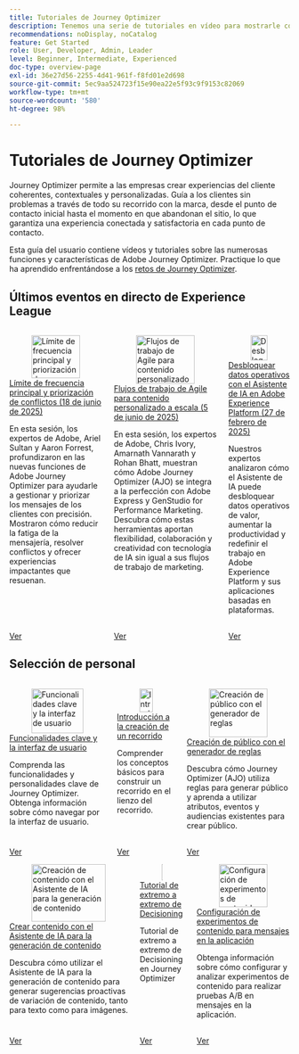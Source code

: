 ```yaml
---
title: Tutoriales de Journey Optimizer
description: Tenemos una serie de tutoriales en vídeo para mostrarle cómo aprovechar las ventajas de Journey Optimizer.
recommendations: noDisplay, noCatalog
feature: Get Started
role: User, Developer, Admin, Leader
level: Beginner, Intermediate, Experienced
doc-type: overview-page
exl-id: 36e27d56-2255-4d41-961f-f8fd01e2d698
source-git-commit: 5ec9aa524723f15e90ea22e5f93c9f9153c82069
workflow-type: tm+mt
source-wordcount: '580'
ht-degree: 98%

---
```



# Tutoriales de Journey Optimizer

Journey Optimizer permite a las empresas crear experiencias del cliente coherentes, contextuales y personalizadas. Guía a los clientes sin problemas a través de todo su recorrido con la marca, desde el punto de contacto inicial hasta el momento en que abandonan el sitio, lo que garantiza una experiencia conectada y satisfactoria en cada punto de contacto.

Esta guía del usuario contiene vídeos y tutoriales sobre las numerosas funciones y características de Adobe Journey Optimizer. Practique lo que ha aprendido enfrentándose a los [retos de Journey Optimizer](https://experienceleague.adobe.com/es/docs/journey-optimizer-learn/challenges/introduction-and-prerequisites).

<div id="recs-overview-body-1"></div>
<div id="recs-overview-body-2"></div>
<div id="recs-overview-body-3"></div>
<div id="recs-overview-body-4"></div>
<div id="recs-overview-body-5"></div>
<div id="recs-overview-body-6"></div>



## Últimos eventos en directo de Experience League

<!-- CARDS
* https://experienceleague.adobe.com/es/docs/events/experience-league-live-recordings/episodes/exl-live-episode-06-18-25
  {title = Master Frequency Capping & Conflict Prioritization (June 18, 2025)}
  {description = In this session, Adobe experts Ariel Sultan and Aaron Forrest dove into new features in Adobe Journey Optimizer to help you govern and prioritize customer messages with precision. They showed how to reduce messaging fatigue, resolve conflicts, and deliver impactful experiences that resonate. }
* https://experienceleague.adobe.com/es/docs/events/experience-league-live-recordings/episodes/exl-live-episode-40-2024-10-24
     {title = Agile Workflows for Personalized Content at Scale (June 05, 2025)}
     {description = In this session, Adobe experts Chris Ivory, Amarnath Vannarath, and Rohan Bhatt showcase how Adobe Journey Optimizer (AJO) seamlessly integrates with Adobe Express and GenStudio for Performance Marketing. Learn how these tools bring unparalleled flexibility, collaboration, and AI-powered creativity to your marketing workflows.}
* https://experienceleague.adobe.com/es/docs/events/experience-league-live-recordings/episodes/exl-live-episode-02-27-25
     {title = Unlocking operational insights with AI Assistant in Adobe Experience Platform (February 27, 2025)}
     {description = ur experts discussed how AI Assistant can unlock valuable operational insights, boosting productivity and redefining work in Adobe Experience Platform and its platform-based applications.}

-->
<!-- START CARDS HTML - DO NOT MODIFY BY HAND -->
<div class="columns">
    <div class="column is-half-tablet is-half-desktop is-one-third-widescreen" aria-label="Master Frequency Capping & Conflict Prioritization (June 18, 2025)">
        <div class="card" style="height: 100%; display: flex; flex-direction: column; height: 100%;">
            <div class="card-image">
                <figure class="image x-is-16by9">
                    <a href="https://experienceleague.adobe.com/es/docs/events/experience-league-live-recordings/episodes/exl-live-episode-06-18-25" title="Límite de frecuencia principal y priorización de conflictos (18 de junio de 2025)" target="_blank" rel="referrer">
                        <img class="is-bordered-r-small" src="https://video.tv.adobe.com/v/3464052/?format=jpeg&nocache=1750720617792" alt="Límite de frecuencia principal y priorización de conflictos (18 de junio de 2025)"
                             style="width: 100%; aspect-ratio: 16 / 9; object-fit: cover; overflow: hidden; display: block; margin: auto;">
                    </a>
                </figure>
            </div>
            <div class="card-content is-padded-small" style="display: flex; flex-direction: column; flex-grow: 1; justify-content: space-between;">
                <div class="top-card-content">
                    <p class="headline is-size-6 has-text-weight-bold">
                        <a href="https://experienceleague.adobe.com/es/docs/events/experience-league-live-recordings/episodes/exl-live-episode-06-18-25" target="_blank" rel="referrer" title="Límite de frecuencia principal y priorización de conflictos (18 de junio de 2025)">Límite de frecuencia principal y priorización de conflictos (18 de junio de 2025)</a>
                    </p>
                    <p class="is-size-6">En esta sesión, los expertos de Adobe, Ariel Sultan y Aaron Forrest, profundizaron en las nuevas funciones de Adobe Journey Optimizer para ayudarle a gestionar y priorizar los mensajes de los clientes con precisión. Mostraron cómo reducir la fatiga de la mensajería, resolver conflictos y ofrecer experiencias impactantes que resuenan.</p>
                </div>
                <a href="https://experienceleague.adobe.com/es/docs/events/experience-league-live-recordings/episodes/exl-live-episode-06-18-25" target="_blank" rel="referrer" class="spectrum-Button spectrum-Button--outline spectrum-Button--primary spectrum-Button--sizeM" style="align-self: flex-start; margin-top: 1rem;">
                    <span class="spectrum-Button-label has-no-wrap has-text-weight-bold">Ver</span>
                </a>
            </div>
        </div>
    </div>
    <div class="column is-half-tablet is-half-desktop is-one-third-widescreen" aria-label="Agile Workflows for Personalized Content at Scale (June 05, 2025)">
        <div class="card" style="height: 100%; display: flex; flex-direction: column; height: 100%;">
            <div class="card-image">
                <figure class="image x-is-16by9">
                    <a href="https://experienceleague.adobe.com/es/docs/events/experience-league-live-recordings/episodes/exl-live-episode-40-2024-10-24" title="Flujos de trabajo de Agile para contenido personalizado a escala (5 de junio de 2025)" target="_blank" rel="referrer">
                        <img class="is-bordered-r-small" src="https://video.tv.adobe.com/v/3436457?format=jpeg&nocache=1750720617807" alt="Flujos de trabajo de Agile para contenido personalizado a escala (5 de junio de 2025)"
                             style="width: 100%; aspect-ratio: 16 / 9; object-fit: cover; overflow: hidden; display: block; margin: auto;">
                    </a>
                </figure>
            </div>
            <div class="card-content is-padded-small" style="display: flex; flex-direction: column; flex-grow: 1; justify-content: space-between;">
                <div class="top-card-content">
                    <p class="headline is-size-6 has-text-weight-bold">
                        <a href="https://experienceleague.adobe.com/es/docs/events/experience-league-live-recordings/episodes/exl-live-episode-40-2024-10-24" target="_blank" rel="referrer" title="Flujos de trabajo de Agile para contenido personalizado a escala (5 de junio de 2025)">Flujos de trabajo de Agile para contenido personalizado a escala (5 de junio de 2025)</a>
                    </p>
                    <p class="is-size-6">En esta sesión, los expertos de Adobe, Chris Ivory, Amarnath Vannarath y Rohan Bhatt, muestran cómo Adobe Journey Optimizer (AJO) se integra a la perfección con Adobe Express y GenStudio for Performance Marketing. Descubra cómo estas herramientas aportan flexibilidad, colaboración y creatividad con tecnología de IA sin igual a sus flujos de trabajo de marketing.</p>
                </div>
                <a href="https://experienceleague.adobe.com/es/docs/events/experience-league-live-recordings/episodes/exl-live-episode-40-2024-10-24" target="_blank" rel="referrer" class="spectrum-Button spectrum-Button--outline spectrum-Button--primary spectrum-Button--sizeM" style="align-self: flex-start; margin-top: 1rem;">
                    <span class="spectrum-Button-label has-no-wrap has-text-weight-bold">Ver</span>
                </a>
            </div>
        </div>
    </div>
    <div class="column is-half-tablet is-half-desktop is-one-third-widescreen" aria-label="Unlocking operational insights with AI Assistant in Adobe Experience Platform (February 27, 2025)">
        <div class="card" style="height: 100%; display: flex; flex-direction: column; height: 100%;">
            <div class="card-image">
                <figure class="image x-is-16by9">
                    <a href="https://experienceleague.adobe.com/es/docs/events/experience-league-live-recordings/episodes/exl-live-episode-02-27-25" title="Desbloquear datos operativos con el Asistente de IA en Adobe Experience Platform (27 de febrero de 2025)" target="_blank" rel="referrer">
                        <img class="is-bordered-r-small" src="https://video.tv.adobe.com/v/3448635/?format=jpeg&nocache=1750720617800" alt="Desbloquear datos operativos con el Asistente de IA en Adobe Experience Platform (27 de febrero de 2025)"
                             style="width: 100%; aspect-ratio: 16 / 9; object-fit: cover; overflow: hidden; display: block; margin: auto;">
                    </a>
                </figure>
            </div>
            <div class="card-content is-padded-small" style="display: flex; flex-direction: column; flex-grow: 1; justify-content: space-between;">
                <div class="top-card-content">
                    <p class="headline is-size-6 has-text-weight-bold">
                        <a href="https://experienceleague.adobe.com/es/docs/events/experience-league-live-recordings/episodes/exl-live-episode-02-27-25" target="_blank" rel="referrer" title="Desbloquear datos operativos con el Asistente de IA en Adobe Experience Platform (27 de febrero de 2025)">Desbloquear datos operativos con el Asistente de IA en Adobe Experience Platform (27 de febrero de 2025)</a>
                    </p>
                    <p class="is-size-6">Nuestros expertos analizaron cómo el Asistente de IA puede desbloquear datos operativos de valor, aumentar la productividad y redefinir el trabajo en Adobe Experience Platform y sus aplicaciones basadas en plataformas.</p>
                </div>
                <a href="https://experienceleague.adobe.com/es/docs/events/experience-league-live-recordings/episodes/exl-live-episode-02-27-25" target="_blank" rel="referrer" class="spectrum-Button spectrum-Button--outline spectrum-Button--primary spectrum-Button--sizeM" style="align-self: flex-start; margin-top: 1rem;">
                    <span class="spectrum-Button-label has-no-wrap has-text-weight-bold">Ver</span>
                </a>
            </div>
        </div>
    </div>
</div>
<!-- END CARDS HTML - DO NOT MODIFY BY HAND -->

<div id="staff-picks-section">

## Selección de personal

<!-- CARDS

* https://experienceleague.adobe.com/es/docs/journey-optimizer-learn/tutorials/introduction-to-journey-optimizer/key-capabilities-and-user-interface
* https://experienceleague.adobe.com/es/docs/journey-optimizer-learn/tutorials/create-journeys/introduction-to-building-a-journey
* https://experienceleague.adobe.com/es/docs/journey-optimizer-learn/tutorials/profiles-audiences-subscriptions/create-audiences-using-the-rule-builder

-->
<!-- START CARDS HTML - DO NOT MODIFY BY HAND -->
<div class="columns">
    <div class="column is-half-tablet is-half-desktop is-one-third-widescreen" aria-label="Key capabilities and the user interface">
        <div class="card" style="height: 100%; display: flex; flex-direction: column; height: 100%;">
            <div class="card-image">
                <figure class="image x-is-16by9">
                    <a href="https://experienceleague.adobe.com/es/docs/journey-optimizer-learn/tutorials/introduction-to-journey-optimizer/key-capabilities-and-user-interface" title="Funcionalidades clave y la interfaz de usuario" target="_blank" rel="referrer">
                        <img class="is-bordered-r-small" src="https://video.tv.adobe.com/v/3430317?format=jpeg&nocache=1750720618534&captions=spa" alt="Funcionalidades clave y la interfaz de usuario"
                             style="width: 100%; aspect-ratio: 16 / 9; object-fit: cover; overflow: hidden; display: block; margin: auto;">
                    </a>
                </figure>
            </div>
            <div class="card-content is-padded-small" style="display: flex; flex-direction: column; flex-grow: 1; justify-content: space-between;">
                <div class="top-card-content">
                    <p class="headline is-size-6 has-text-weight-bold">
                        <a href="https://experienceleague.adobe.com/es/docs/journey-optimizer-learn/tutorials/introduction-to-journey-optimizer/key-capabilities-and-user-interface" target="_blank" rel="referrer" title="Funcionalidades clave y la interfaz de usuario">Funcionalidades clave y la interfaz de usuario</a>
                    </p>
                    <p class="is-size-6">Comprenda las funcionalidades y personalidades clave de Journey Optimizer. Obtenga información sobre cómo navegar por la interfaz de usuario.</p>
                </div>
                <a href="https://experienceleague.adobe.com/es/docs/journey-optimizer-learn/tutorials/introduction-to-journey-optimizer/key-capabilities-and-user-interface" target="_blank" rel="referrer" class="spectrum-Button spectrum-Button--outline spectrum-Button--primary spectrum-Button--sizeM" style="align-self: flex-start; margin-top: 1rem;">
                    <span class="spectrum-Button-label has-no-wrap has-text-weight-bold">Ver</span>
                </a>
            </div>
        </div>
    </div>
    <div class="column is-half-tablet is-half-desktop is-one-third-widescreen" aria-label="Introduction to building a journey">
        <div class="card" style="height: 100%; display: flex; flex-direction: column; height: 100%;">
            <div class="card-image">
                <figure class="image x-is-16by9">
                    <a href="https://experienceleague.adobe.com/es/docs/journey-optimizer-learn/tutorials/create-journeys/introduction-to-building-a-journey" title="Introducción a la creación de un recorrido" target="_blank" rel="referrer">
                        <img class="is-bordered-r-small" src="https://video.tv.adobe.com/v/3430353?format=jpeg&nocache=1750720618508&captions=spa" alt="Introducción a la creación de un recorrido"
                             style="width: 100%; aspect-ratio: 16 / 9; object-fit: cover; overflow: hidden; display: block; margin: auto;">
                    </a>
                </figure>
            </div>
            <div class="card-content is-padded-small" style="display: flex; flex-direction: column; flex-grow: 1; justify-content: space-between;">
                <div class="top-card-content">
                    <p class="headline is-size-6 has-text-weight-bold">
                        <a href="https://experienceleague.adobe.com/es/docs/journey-optimizer-learn/tutorials/create-journeys/introduction-to-building-a-journey" target="_blank" rel="referrer" title="Introducción a la creación de un recorrido">Introducción a la creación de un recorrido</a>
                    </p>
                    <p class="is-size-6">Comprender los conceptos básicos para construir un recorrido en el lienzo del recorrido.</p>
                </div>
                <a href="https://experienceleague.adobe.com/es/docs/journey-optimizer-learn/tutorials/create-journeys/introduction-to-building-a-journey" target="_blank" rel="referrer" class="spectrum-Button spectrum-Button--outline spectrum-Button--primary spectrum-Button--sizeM" style="align-self: flex-start; margin-top: 1rem;">
                    <span class="spectrum-Button-label has-no-wrap has-text-weight-bold">Ver</span>
                </a>
            </div>
        </div>
    </div>
    <div class="column is-half-tablet is-half-desktop is-one-third-widescreen" aria-label="Create an audience using the rule builder">
        <div class="card" style="height: 100%; display: flex; flex-direction: column; height: 100%;">
            <div class="card-image">
                <figure class="image x-is-16by9">
                    <a href="https://experienceleague.adobe.com/es/docs/journey-optimizer-learn/tutorials/profiles-audiences-subscriptions/create-audiences-using-the-rule-builder" title="Creación de público con el generador de reglas" target="_blank" rel="referrer">
                        <img class="is-bordered-r-small" src="https://video.tv.adobe.com/v/3430332?format=jpeg&nocache=1750720618527&captions=spa" alt="Creación de público con el generador de reglas"
                             style="width: 100%; aspect-ratio: 16 / 9; object-fit: cover; overflow: hidden; display: block; margin: auto;">
                    </a>
                </figure>
            </div>
            <div class="card-content is-padded-small" style="display: flex; flex-direction: column; flex-grow: 1; justify-content: space-between;">
                <div class="top-card-content">
                    <p class="headline is-size-6 has-text-weight-bold">
                        <a href="https://experienceleague.adobe.com/es/docs/journey-optimizer-learn/tutorials/profiles-audiences-subscriptions/create-audiences-using-the-rule-builder" target="_blank" rel="referrer" title="Creación de público con el generador de reglas">Creación de público con el generador de reglas</a>
                    </p>
                    <p class="is-size-6">Descubra cómo Journey Optimizer (AJO) utiliza reglas para generar público y aprenda a utilizar atributos, eventos y audiencias existentes para crear público.</p>
                </div>
                <a href="https://experienceleague.adobe.com/es/docs/journey-optimizer-learn/tutorials/profiles-audiences-subscriptions/create-audiences-using-the-rule-builder" target="_blank" rel="referrer" class="spectrum-Button spectrum-Button--outline spectrum-Button--primary spectrum-Button--sizeM" style="align-self: flex-start; margin-top: 1rem;">
                    <span class="spectrum-Button-label has-no-wrap has-text-weight-bold">Ver</span>
                </a>
            </div>
        </div>
    </div>
</div>
<!-- END CARDS HTML - DO NOT MODIFY BY HAND -->

<!-- CARDS
* https://experienceleague.adobe.com/es/docs/journey-optimizer-learn/tutorials/content-management/ai-assistant/create-content-using-ai-assistant-for-content-generation
* https://experienceleague.adobe.com/es/docs/journey-optimizer-learn/tutorials/decision-capabilities/decisioning/decisioning-end-to-end
* https://experienceleague.adobe.com/es/docs/journey-optimizer-learn/tutorials/channels/in-app-channel/content-experiments-for-in-app-messages

-->
<!-- START CARDS HTML - DO NOT MODIFY BY HAND -->
<div class="columns">
    <div class="column is-half-tablet is-half-desktop is-one-third-widescreen" aria-label="Create content using AI Assistant for content generation">
        <div class="card" style="height: 100%; display: flex; flex-direction: column; height: 100%;">
            <div class="card-image">
                <figure class="image x-is-16by9">
                    <a href="https://experienceleague.adobe.com/es/docs/journey-optimizer-learn/tutorials/content-management/ai-assistant/create-content-using-ai-assistant-for-content-generation" title="Creación de contenido con el Asistente de IA para la generación de contenido" target="_blank" rel="referrer">
                        <img class="is-bordered-r-small" src="https://video.tv.adobe.com/v/3434638/?format=jpeg&nocache=1750720619194&captions=spa" alt="Creación de contenido con el Asistente de IA para la generación de contenido"
                             style="width: 100%; aspect-ratio: 16 / 9; object-fit: cover; overflow: hidden; display: block; margin: auto;">
                    </a>
                </figure>
            </div>
            <div class="card-content is-padded-small" style="display: flex; flex-direction: column; flex-grow: 1; justify-content: space-between;">
                <div class="top-card-content">
                    <p class="headline is-size-6 has-text-weight-bold">
                        <a href="https://experienceleague.adobe.com/es/docs/journey-optimizer-learn/tutorials/content-management/ai-assistant/create-content-using-ai-assistant-for-content-generation" target="_blank" rel="referrer" title="Creación de contenido con el Asistente de IA para la generación de contenido">Crear contenido con el Asistente de IA para la generación de contenido</a>
                    </p>
                    <p class="is-size-6">Descubra cómo utilizar el Asistente de IA para la generación de contenido para generar sugerencias proactivas de variación de contenido, tanto para texto como para imágenes.</p>
                </div>
                <a href="https://experienceleague.adobe.com/es/docs/journey-optimizer-learn/tutorials/content-management/ai-assistant/create-content-using-ai-assistant-for-content-generation" target="_blank" rel="referrer" class="spectrum-Button spectrum-Button--outline spectrum-Button--primary spectrum-Button--sizeM" style="align-self: flex-start; margin-top: 1rem;">
                    <span class="spectrum-Button-label has-no-wrap has-text-weight-bold">Ver</span>
                </a>
            </div>
        </div>
    </div>
    <div class="column is-half-tablet is-half-desktop is-one-third-widescreen" aria-label="Decisioning end-to-end walkthrough">
        <div class="card" style="height: 100%; display: flex; flex-direction: column; height: 100%;">
            <div class="card-image">
                <figure class="image x-is-16by9">
                    <a href="https://experienceleague.adobe.com/es/docs/journey-optimizer-learn/tutorials/decision-capabilities/decisioning/decisioning-end-to-end" title="Tutorial de extremo a extremo de Decisioning" target="_blank" rel="referrer">
                        <img class="is-bordered-r-small" src="https://video.tv.adobe.com/v/3451100/?format=jpeg&nocache=1750720619211" alt="Tutorial de extremo a extremo de Decisioning"
                             style="width: 100%; aspect-ratio: 16 / 9; object-fit: cover; overflow: hidden; display: block; margin: auto;">
                    </a>
                </figure>
            </div>
            <div class="card-content is-padded-small" style="display: flex; flex-direction: column; flex-grow: 1; justify-content: space-between;">
                <div class="top-card-content">
                    <p class="headline is-size-6 has-text-weight-bold">
                        <a href="https://experienceleague.adobe.com/es/docs/journey-optimizer-learn/tutorials/decision-capabilities/decisioning/decisioning-end-to-end" target="_blank" rel="referrer" title="Tutorial de extremo a extremo de Decisioning">Tutorial de extremo a extremo de Decisioning</a>
                    </p>
                    <p class="is-size-6">Tutorial de extremo a extremo de Decisioning en Journey Optimizer</p>
                </div>
                <a href="https://experienceleague.adobe.com/es/docs/journey-optimizer-learn/tutorials/decision-capabilities/decisioning/decisioning-end-to-end" target="_blank" rel="referrer" class="spectrum-Button spectrum-Button--outline spectrum-Button--primary spectrum-Button--sizeM" style="align-self: flex-start; margin-top: 1rem;">
                    <span class="spectrum-Button-label has-no-wrap has-text-weight-bold">Ver</span>
                </a>
            </div>
        </div>
    </div>
    <div class="column is-half-tablet is-half-desktop is-one-third-widescreen" aria-label="Configure content experiments for in-app messages">
        <div class="card" style="height: 100%; display: flex; flex-direction: column; height: 100%;">
            <div class="card-image">
                <figure class="image x-is-16by9">
                    <a href="https://experienceleague.adobe.com/es/docs/journey-optimizer-learn/tutorials/channels/in-app-channel/content-experiments-for-in-app-messages" title="Configuración de experimentos de contenido para mensajes en la aplicación" target="_blank" rel="referrer">
                        <img class="is-bordered-r-small" src="https://video.tv.adobe.com/v/3445291/?format=jpeg&nocache=1750720619204&captions=spa" alt="Configuración de experimentos de contenido para mensajes en la aplicación"
                             style="width: 100%; aspect-ratio: 16 / 9; object-fit: cover; overflow: hidden; display: block; margin: auto;">
                    </a>
                </figure>
            </div>
            <div class="card-content is-padded-small" style="display: flex; flex-direction: column; flex-grow: 1; justify-content: space-between;">
                <div class="top-card-content">
                    <p class="headline is-size-6 has-text-weight-bold">
                        <a href="https://experienceleague.adobe.com/es/docs/journey-optimizer-learn/tutorials/channels/in-app-channel/content-experiments-for-in-app-messages" target="_blank" rel="referrer" title="Configuración de experimentos de contenido para mensajes en la aplicación">Configuración de experimentos de contenido para mensajes en la aplicación</a>
                    </p>
                    <p class="is-size-6">Obtenga información sobre cómo configurar y analizar experimentos de contenido para realizar pruebas A/B en mensajes en la aplicación.</p>
                </div>
                <a href="https://experienceleague.adobe.com/es/docs/journey-optimizer-learn/tutorials/channels/in-app-channel/content-experiments-for-in-app-messages" target="_blank" rel="referrer" class="spectrum-Button spectrum-Button--outline spectrum-Button--primary spectrum-Button--sizeM" style="align-self: flex-start; margin-top: 1rem;">
                    <span class="spectrum-Button-label has-no-wrap has-text-weight-bold">Ver</span>
                </a>
            </div>
        </div>
    </div>
</div>
<!-- END CARDS HTML - DO NOT MODIFY BY HAND -->
